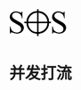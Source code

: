 ## ![](/assets/SOS_logo_mini.png)

## 

## 

#                                                    并发打流





